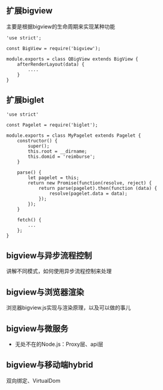 
## 扩展bigview

主要是根据bigview的生命周期来实现某种功能

```
'use strict';

const BigView = require('bigview');

module.exports = class QBigView extends BigView {
	afterRenderLayout(data) {
		....
	}
}

```

## 扩展biglet 

```
'use strict'

const Pagelet = require('biglet');

module.exports = class MyPagelet extends Pagelet {
    constructor() {
        super();
        this.root = __dirname;
        this.domid = 'reimburse';
    }
    
    parse() {
        let pagelet = this;
        return new Promise(function(resolve, reject) {
            return parse(pagelet).then(function (data) {
                resolve(pagelet.data = data);
            });
        });
    }

    fetch() {
		... 
    };
}
```

## bigview与异步流程控制

讲解不同模式，如何使用异步流程控制来处理

## bigview与浏览器渲染

浏览器bigview.js实现与渲染原理，以及可以做的事儿

## bigview与微服务

- 无处不在的Node.js：Proxy层、api层

## bigview与移动端hybrid

双向绑定、VirtualDom

